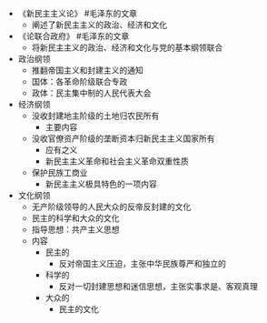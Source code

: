 - 《新民主主义论》 #毛泽东的文章
	- 阐述了新民主主义的政治、经济和文化
- 《论联合政府》 #毛泽东的文章
	- 将新民主主义的政治、经济和文化与党的基本纲领联合
- 政治纲领
	- 推翻帝国主义和封建主义的通知
	- 国体：各革命阶级联合专政
	- 政体：民主集中制的人民代表大会
- 经济纲领
	- 没收封建地主阶级的土地归农民所有
		- 主要内容
	- 没收官僚资产阶级的垄断资本归新民主主义国家所有
		- 应有之义
		- 新民主主义革命和社会主义革命双重性质
	- 保护民族工商业
		- 新民主主义极具特色的一项内容
- 文化纲领
	- 无产阶级领导的人民大众的反帝反封建的文化
	- 民主的科学和大众的文化
	- 指导思想：共产主义思想
	- 内容
		- 民主的
			- 反对帝国主义压迫，主张中华民族尊严和独立的
		- 科学的
			- 反对一切封建思想和迷信思想，主张实事求是、客观真理
		- 大众的
			- 民主的文化